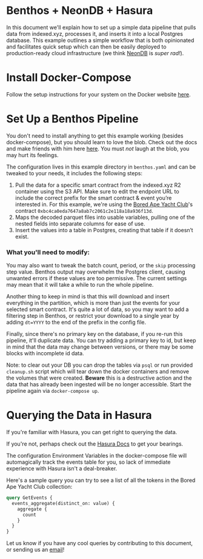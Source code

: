 # Benthos + NeonDB + Hasura

In this document we'll explain how to set up a simple data pipeline that pulls data from indexed.xyz, processes it, and inserts it into a local Postgres database. This example outlines a simple workflow that is both opinionated and facilitates quick setup which can then be easily deployed to production-ready cloud infrastructure (we think [NeonDB](https://neon.tech) is *super rad!*). 

# Install Docker-Compose 

Follow the setup instructions for your system on the Docker website [here](https://docs.docker.com/compose/gettingstarted/). 

# Set Up a Benthos Pipeline

You don't need to install anything to get this example working (besides docker-compose), but you should learn to love the blob. Check out the docs and make friends with him here [here](https://www.benthos.dev/docs/guides/about). You must *not* laugh at the blob, you may hurt its feelings.

The configuration lives in this example directory in `benthos.yaml` and can be tweaked to your needs, it includes the following steps:

1. Pull the data for a specific smart contract from the indexed.xyz R2 container using the S3 API. Make sure to edit the endpoint URL to include the correct prefix for the smart contract & event you’re interested in. For this example, we're using the [Bored Ape Yacht Club](https://etherscan.io/address/0xbc4ca0eda7647a8ab7c2061c2e118a18a936f13d)'s contract `0xbc4ca0eda7647a8ab7c2061c2e118a18a936f13d`.
2. Maps the decoded parquet files into usable variables, pulling one of the nested fields into separate columns for ease of use.
3. Insert the values into a table in Postgres, creating that table if it doesn’t exist.



### What you'll need to modify:

You may also want to tweak the batch count, period, or the `skip` processing step value. Benthos output may overwhelm the Postgres client, causing unwanted errors if these values are too permissive. The current settings may mean that it will take a while to run the whole pipeline.

Another thing to keep in mind is that this will download and insert everything in the partition, which is more than just the events for your selected smart contract. It's quite a lot of data, so you may want to add a filtering step in Benthos, or restrict your download to a single year by adding `dt=YYYY` to the end of the prefix in the config file.

Finally, since there's no primary key on the database, if you re-run this pipeline, it'll duplicate data. You can try adding a primary key to id, but keep in mind that the data may change between versions, or there may be some blocks with incomplete id data. 

Note: to clear out your DB you can drop the tables via `psql` or run provided `cleanup.sh` script which will tear down the docker containers and remove the volumes that were created. **Beware** this is a destructive action and the data that has already been ingested will be no longer accessible. Start the pipeline again via `docker-compose up`. 

# Querying the Data in Hasura

If you're familiar with Hasura, you can get right to querying the data. 

If you're not, perhaps check out the [Hasura Docs](https://hasura.io/docs/latest/getting-started/index/) to get your bearings. 

The configuration Environment Variables in the docker-compose file will automagically track the events table for you, so lack of immediate experience with Hasura isn't a deal-breaker. 

Here's a sample query you can try to see a list of all the tokens in the Bored Ape Yacht Club collection:

```graphql
query GetEvents {
  events_aggregate(distinct_on: value) {
    aggregate {
      count
    }
  }
}
```

Let us know if you have any cool queries by contributing to this document, or sending us an [email](mailto:support@goldsky.com)!

